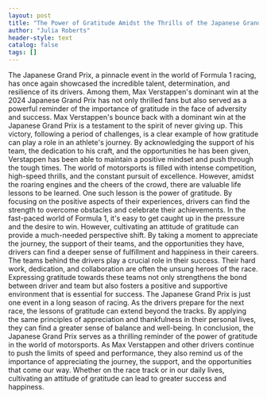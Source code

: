 ```yaml
---
layout: post
title: "The Power of Gratitude Amidst the Thrills of the Japanese Grand Prix"
author: "Julia Roberts"
header-style: text
catalog: false
tags: []
---
```


The Japanese Grand Prix, a pinnacle event in the world of Formula 1 racing, has once again showcased the incredible talent, determination, and resilience of its drivers. Among them, Max Verstappen's dominant win at the 2024 Japanese Grand Prix has not only thrilled fans but also served as a powerful reminder of the importance of gratitude in the face of adversity and success. Max Verstappen's bounce back with a dominant win at the Japanese Grand Prix is a testament to the spirit of never giving up. This victory, following a period of challenges, is a clear example of how gratitude can play a role in an athlete's journey. By acknowledging the support of his team, the dedication to his craft, and the opportunities he has been given, Verstappen has been able to maintain a positive mindset and push through the tough times. The world of motorsports is filled with intense competition, high-speed thrills, and the constant pursuit of excellence. However, amidst the roaring engines and the cheers of the crowd, there are valuable life lessons to be learned. One such lesson is the power of gratitude. By focusing on the positive aspects of their experiences, drivers can find the strength to overcome obstacles and celebrate their achievements. In the fast-paced world of Formula 1, it's easy to get caught up in the pressure and the desire to win. However, cultivating an attitude of gratitude can provide a much-needed perspective shift. By taking a moment to appreciate the journey, the support of their teams, and the opportunities they have, drivers can find a deeper sense of fulfillment and happiness in their careers. The teams behind the drivers play a crucial role in their success. Their hard work, dedication, and collaboration are often the unsung heroes of the race. Expressing gratitude towards these teams not only strengthens the bond between driver and team but also fosters a positive and supportive environment that is essential for success. The Japanese Grand Prix is just one event in a long season of racing. As the drivers prepare for the next race, the lessons of gratitude can extend beyond the tracks. By applying the same principles of appreciation and thankfulness in their personal lives, they can find a greater sense of balance and well-being. In conclusion, the Japanese Grand Prix serves as a thrilling reminder of the power of gratitude in the world of motorsports. As Max Verstappen and other drivers continue to push the limits of speed and performance, they also remind us of the importance of appreciating the journey, the support, and the opportunities that come our way. Whether on the race track or in our daily lives, cultivating an attitude of gratitude can lead to greater success and happiness.